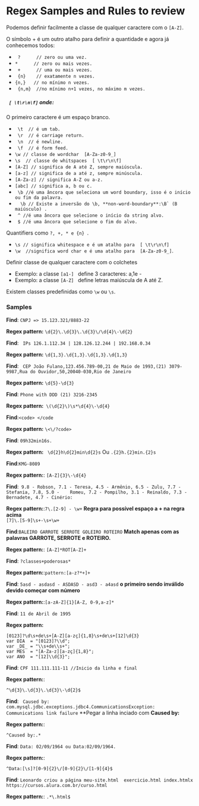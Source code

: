 # Regex  Samples and Rules to review

Podemos definir facilmente a classe de qualquer caractere com o ``` [A-Z] ```.


O símbolo + é um outro atalho para definir a quantidade e agora já conhecemos todos:

* ``` ?      // zero ou uma vez.```
* ``` *      // zero ou mais vezes. ```
* ``` +      // uma ou mais vezes.```
* ``` {n}    // exatamente n vezes.```
* ``` {n,}   // no mínimo n vezes. ```  
* ``` {n,m}  //no mínimo n+1 vezes, no máximo m vezes.```

##### ``` [ \t\r\n\f]```  onde:

O primeiro caractere é um espaço branco.
* ``` \t  // é um tab.```
* ``` \r  // é carriage return.```
* ``` \n  // é newline.```
* ``` \f  // é form feed.```
* ``` \w // classe de wordchar  [A-Za-z0-9_] ```
* ``` \s  // classe de whitspaces  [ \t\r\n\f] ```
*  ``` [A-Z] // significa de A até Z, sempre maiúscula. ```
*  ``` [a-z] // significa de a até z, sempre minúscula. ```
*  ``` [A-Za-z] // significa A-Z ou a-z.  ```
*  ``` [abc] // significa a, b ou c.  ```
*  ``` \b //é uma âncora que seleciona um word boundary, isso é o início ou fim da palavra.```
*  ```  \b // Existe a inversão do \b, **non-word-boundary**:\B` (B maiúsculo) .```
*  ``` ^ //é uma âncora que selecione o início da string alvo.```
*  ``` $ //é uma âncora que selecione o fim do alvo.```

Quantifiers como  ``` ?, +, * e {n}  ```.
*  ```\s // significa whitespace e é um atalho para  [ \t\r\n\f] ```
*  ``` \w  //significa word char e é uma atalho para  [A-Za-z0-9_] ```.

Definir classe de qualquer caractere com o colchetes
* Exemplo: a classe  ``` [a1-]  ``` define 3 caracteres: a,1e -
* Exemplo: a classe  ``` [A-Z]  ``` define letras maiúscula de A até Z.

Existem classes predefinidas como  ```\w``` ou ```\s```.

### Samples

__Find__: ```CNPJ => 15.123.321/8883-22```

**Regex pattern:**   ```\d{2}\.\d{3}\.\d{3}\/\d{4}\-\d{2}```

__Find__: ``` IPs 126.1.112.34 | 128.126.12.244 | 192.168.0.34```

**Regex pattern:**  ``` \d{1,3}.\d{1,3}.\d{1,3}.\d{1,3} ```  

__Find__: ``` CEP
    João Fulano,123.456.789-00,21 de Maio de 1993,(21) 3079-9987,Rua do Ouvidor,50,20040-030,Rio de Janeiro```

**Regex pattern:** ```\d{5}-\d{3}```

__Find__: ```Phone with DDD (21) 3216-2345```

**Regex pattern:**``` \(\d{2}\)\s*\d{4}\-\d{4}```

__Find__:```<code> </code```

**Regex pattern:** ``` \<\/?code> ```

__Find__: ```09h32min16s.```

**Regex pattern:** ``` \d{2}h\d{2}min\d{2}s```
 Ou
``` .{2}h.{2}min.{2}s ```

__Find__:```KMG-8089```

**Regex pattern:**: ```[A-Z]{3}\-\d{4}```

__Find__:``` 9.8 - Robson, 7.1 - Teresa, 4.5 - Armênio, 6.5 - Zulu, 7.7 - Stefania, 7.8, 5.0 -   
      Romeu, 7.2 - Pompilho, 3.1 - Reinaldo, 7.3 - Bernadete, 4.7 - Cinério:```

**Regex pattern:**:``` 7\.[2-9] - \w+ ```
  __Regra para possível espaço a + na regra acima__  
``` [7]\.[5-9]\s+-\s+\w+ ```   

__Find__:```BALEIRO GARROTE SERROTE GOLEIRO ROTEIRO``` **Match apenas com as palavras GARROTE, SERROTE e ROTEIRO.**

**Regex pattern:**: ``` [A-Z]*ROT[A-Z]+ ```

__Find__: ```?classes+poderosas*```

**Regex pattern:**:```pattern:[a-z?*+]+```

__Find__: ```5asd - asdasd - ASDASD - asd3 - a4asd```
**o primeiro sendo inválido devido começar com número**

**Regex pattern:**:```[a-zA-Z]{1}[A-Z, 0-9,a-z]*```


__Find__: ```11 de Abril de 1995```

**Regex pattern:**
```
[0123]?\d\s+de\s+[A-Z][a-zç]{1,8}\s+de\s+[12]\d{3}
var DIA  = "[0123]?\\d";
var _DE_ = "\\s+de\\s+";
var MES  = "[A-Za-z][a-zç]{1,8}";
var ANO  = "[12]\\d{3}";
```
__Find__: ```CPF 111.111.111-11 //Inicio da linha e final ```

**Regex pattern:**:
```
^\d{3}\.\d{3}\.\d{3}\-\d{2}$
```

__Find__: ``` Caused by: com.mysql.jdbc.exceptions.jdbc4.CommunicationsException: Communications link failure```
**Pegar a linha inciado com **Caused by:**

**Regex pattern:**:
```
^Caused by:.*
```

__Find__: ```Data: 02/09/1964 ou Data:02/09/1964.```

**Regex pattern:**:
```
^Data:[\s]?[0-9]{2}\/[0-9]{2}\/[1-9]{4}$
```

__Find__: ```Leonardo criou a página meu-site.html  exercicio.html index.htmlx  https://cursos.alura.com.br/curso.html```

**Regex pattern:**:
```.*\.html$```
